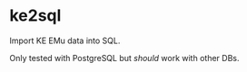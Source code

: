 ke2sql
=======

Import KE EMu data into SQL. 

Only tested with PostgreSQL but *should* work with other DBs.
